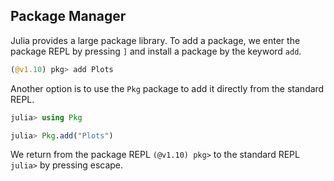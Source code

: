 ## Package Manager

Julia provides a large package library. To add a package, we enter the package REPL by pressing `]` and install a package by the keyword `add`.

```julia
(@v1.10) pkg> add Plots
```

Another option is to use the `Pkg` package to add it directly from the standard REPL.

```julia
julia> using Pkg

julia> Pkg.add("Plots")
```

We return from the package REPL `(@v1.10) pkg>` to the standard REPL `julia>` by pressing escape.